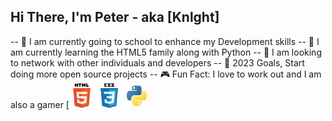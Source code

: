 ## Hi There, I'm Peter - aka [Knlght]
-- 🔭 I am currently going to school to enhance my Development skills
-- 🌱 I am currently learning the HTML5 family along with Python
-- 🤝 I am looking to network with other individuals and developers
-- 🥅 2023 Goals, Start doing more open source projects
-- 🎮 Fun Fact: I love to work out and I am also a gamer
[<img src="https://raw.githubusercontent.com/devicons/devicon/master/icons/html5/html5-original-wordmark.svg" alt="html5" width="40" height="40"/> 
[<img src="https://raw.githubusercontent.com/devicons/devicon/master/icons/css3/css3-original-wordmark.svg" alt="css3" width="40" height="40"/>](https://www.w3.org/Style/CSS/Overview.en.html)
[<img src="https://raw.githubusercontent.com/devicons/devicon/master/icons/python/python-original.svg" alt="python" width="40" height="40"/>](https://www.python.org)